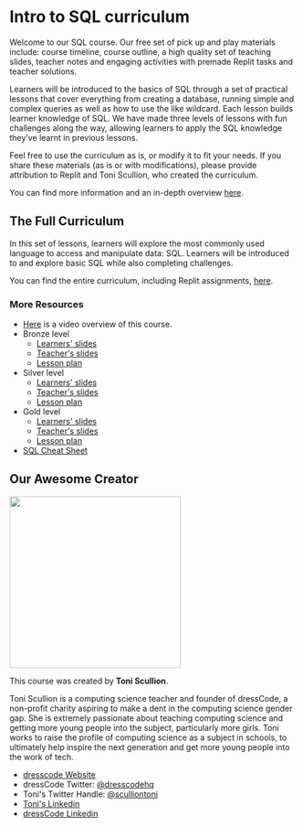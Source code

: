 # Intro to SQL curriculum

Welcome to our SQL course. Our free set of pick up and play materials include: course timeline, course outline, a high quality set of teaching slides, teacher notes and engaging activities with premade Replit tasks and teacher solutions. 

Learners will be introduced to the basics of SQL through a set of practical lessons that cover everything from creating a database, running simple and complex queries as well as how to use the like wildcard. Each lesson builds learner knowledge of SQL. We have made three levels of lessons with fun challenges along the way, allowing learners to apply the SQL knowledge they’ve learnt in previous lessons.

Feel free to use the curriculum as is, or modify it to fit your needs. If you share these materials (as is or with modifications), please provide attribution to Replit and Toni Scullion, who created the curriculum.

You can find more information and an in-depth overview [here](https://docs.google.com/document/d/1ubXn_wfWlvfN_UN0yiv5_9aNmnjO3FpNF13FFkl7on4/edit?usp=sharing).

## The Full Curriculum

In this set of lessons, learners will explore the most commonly used language to access and manipulate data: SQL. Learners will be introduced to and explore basic SQL while also completing challenges. 

You can find the entire curriculum, including Replit assignments, [here](https://drive.google.com/drive/folders/1JcaorHEA8tTiubK0igmb7_D2yl8jHya1).

### More Resources

- [Here](https://drive.google.com/file/d/1iQffSlt4VF2-usWgf2KdDXcfIMMpCc4Y/view?usp=sharing) is a video overview of this course.
- Bronze level
  - [Learners' slides](https://docs.google.com/presentation/d/1zv-tk2k8AfdGFUAwzTEj7GUezwq63lHhRYFIaC2M8xA/edit?usp=sharing)
  - [Teacher's slides](https://docs.google.com/presentation/d/1mxtC5CjwbLpPZWQapL6OlqurZI7Nn1fnq9cwrTZP79g/edit?usp=sharing)
  - [Lesson plan](https://docs.google.com/document/d/1srq6WXdsxK6yN8-xYR6AltbqfZhpySCze2C42pHpucg/edit?usp=sharing)
- Silver level
  - [Learners' slides](https://docs.google.com/presentation/d/1hoQiVSWwiufBbZhBRfe368lGq4mgDS-nCrrLFH6lTzs/edit?usp=sharing)
  - [Teacher's slides](https://docs.google.com/presentation/d/143pJSwMu-avRytSPk8mOdAy6E5ahGVXnGVJ7aBhBpXA/edit?usp=sharing)
  - [Lesson plan](https://docs.google.com/document/d/1xbze5v2-lTn-t0p5OcuhRtfOMAtbFAZheqqq9t80E_o/edit?usp=sharing)
- Gold level
  - [Learners' slides](https://docs.google.com/presentation/d/1lVdQ2X9NYK2EU53A-FIbyvNoh_C3iIgR6pfaK7jrcMg/edit?usp=sharing)
  - [Teacher's slides](https://docs.google.com/presentation/d/1zvnVfTmX5n5yoGJcbaHqhdjxzjde6KO-oPgZGQnBXUo/edit?usp=sharing)
  - [Lesson plan](https://docs.google.com/document/d/1M2_wctR6JGtV54LH84D7RgZEL_IAb_BieuBMRmsvp6M/edit?usp=sharing)
- [SQL Cheat Sheet](https://docs.google.com/presentation/d/1-vY3QibA6nFm40k6tuNBvFUNNwjttpjX9Jl1YA-xazs/edit?usp=sharing)


## Our Awesome Creator

<img class="profile_pic" src="/images/curriculumImg/TScullion.jpg" width="300px"/>

This course was created by **Toni Scullion**.

Toni Scullion is a computing science teacher and founder of dressCode, a non-profit charity aspiring to make a dent in the computing science gender gap. She is extremely passionate about teaching computing science and getting more young people into the subject, particularly more girls. Toni works to raise the profile of computing science as a subject in schools, to ultimately help inspire the next generation and get more young people into the work of tech.

- [dresscode Website](https://www.dresscode.org.uk)
- dressCode Twitter: [@dresscodehq](https://twitter.com/dresscodehq)
- Toni's Twitter Handle: [@sculliontoni](https://twitter.com/sculliontoni)
- [Toni's Linkedin](https://linkedin.com/in/toni-scullion)
- [dressCode Linkedin](https://linkedin.com/company/dresscodehq)


